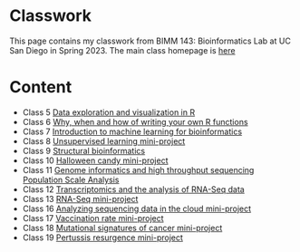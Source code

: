 # Classwork

This page contains my classwork from BIMM 143: Bioinformatics Lab at UC San Diego in Spring 2023. The main class homepage is [here](https://marcos-diazg.github.io/BIMM143_SP23/)

# Content

- Class 5 [Data exploration and visualization in R](https://github.com/stareen1/bimm143/blob/main/Class05/class05.md)
- Class 6 [Why, when and how of writing your own R functions](https://github.com/stareen1/bimm143/blob/main/Week3Class06/class06.md)
- Class 7 [Introduction to machine learning for bioinformatics](https://github.com/stareen1/bimm143/blob/main/Class07/Class07.md)
- Class 8 [Unsupervised learning mini-project](https://github.com/stareen1/bimm143/blob/main/Lab8_MiniProject/Lab8_mini_project.md)
- Class 9 [Structural bioinformatics](https://github.com/stareen1/bimm143/blob/main/Lab8_MiniProject/Lab8_mini_project.md)
- Class 10 [Halloween candy mini-project](https://github.com/stareen1/bimm143/blob/main/Class10_Week5fri/class10_candy.md)
- Class 11 [Genome informatics and high throughput sequencing](https://github.com/stareen1/bimm143/blob/main/Class11_asthma/Class11_asthmagenomics.md)
           [Population Scale Analysis](https://github.com/stareen1/bimm143/blob/main/Class11_asthma/Class11ec.md)
- Class 12 [Transcriptomics and the analysis of RNA-Seq data](https://github.com/stareen1/bimm143/blob/main/Class%2012%20Transcriptomics/W6FriClass12.md)
- Class 13 [RNA-Seq mini-project](https://github.com/stareen1/bimm143/blob/main/Class13/Class13RNA-SeqAnalysis.md)
- Class 16 [Analyzing sequencing data in the cloud mini-project](https://github.com/stareen1/bimm143/blob/main/class16/class16ec.md)
- Class 17 [Vaccination rate mini-project](https://github.com/stareen1/bimm143/blob/main/Class%2017/class17.md)
- Class 18 [Mutational signatures of cancer mini-project](https://github.com/stareen1/bimm143/blob/main/Class%2018/class18.md)
- Class 19 [Pertussis resurgence mini-project](https://github.com/stareen1/bimm143/blob/main/Class19/Class19_WhoopingCough.md)
